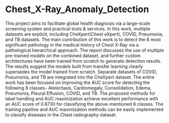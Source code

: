 # Chest_X-Ray_Anomaly_Detection

This project aims to facilitate global health diagnosis via a large-scale screening system and practical tools & services. In this work, multiple datasets are explicit, including CheXpert(Chest eXpert), COVID, Pneumonia, and TB datasets. The main contribution of this work is to detect the 8 most significant pathology in the medical history of Chest X-Ray via a pathological hierarchical approach. The report discusses the use of multiple pre-trained models on the combined dataset, and further custom architectures have been trained from scratch to generate detection results. The results suggest the models built from transfer learning clearly supersedes the model trained from scratch. Separate datasets of COVID, Pneumonia, and TB are integrated into the CheXpert dataset. The entire work has been focused on improving the AUC score for detecting the following 8 classes- Atelectasis, Cardiomegaly, Consolidation, Edema, Pneumonia, Pleural Effusion, COVID, and TB. The proposed methods for label handling and AUC maximization achieve excellent performance with an AUC score of 0.8730 for classifying the above-mentioned 8 classes. The training pipeline and AUC maximization methods can be easily implemented to classify diseases in the Chest radiography dataset.
